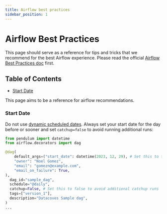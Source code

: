 ```yaml
---
title: Airflow best practices
sidebar_position: 1
---
```


# Airflow Best Practices

This page should serve as a reference for tips and tricks that we recommend for the best Airflow experience. Please read the official [Airflow Best Practices doc](https://airflow.apache.org/docs/apache-airflow/stable/best-practices.html) first.

## Table of Contents
- [Start Date](/reference/airflow/airflow-best-practices.md#start-date)

This page aims to be a reference for airflow recommendations.

### Start Date 

Do not use [dynamic scheduled dates](https://infinitelambda.com/airflow-start-date-execution-date/). Always set your start date for the day before or sooner and set `catchup=false` to avoid running additional runs:

```python
from pendulum import datetime
from airflow.decorators import dag

@dag(
    default_args=("start_date": datetime(2023, 12, 29), # Set this to the day before or earlier
    "owner": "Noel Gomez",
    "email": "gomezn@example.com",
    "email_on_failure": True,
),
  dag_id="sample_dag",
  schedule="@daily",
  catchup=False, # Set this to false to avoid additional catchup runs
  tags=["version_1"],
  description="Datacoves Sample dag",
)
...
```

